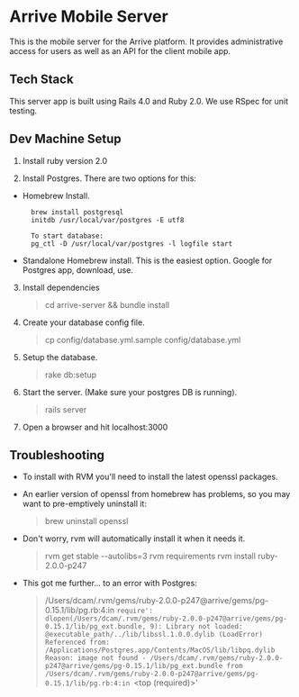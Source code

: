 Arrive Mobile Server
====================

This is the mobile server for the Arrive platform. It provides administrative access for users as well as an API for the client mobile app.

Tech Stack
----------

This server app is built using Rails 4.0 and Ruby 2.0. We use RSpec for unit testing.

Dev Machine Setup
-----------------

1. Install ruby version 2.0

2. Install Postgres. There are two options for this:

  * Homebrew Install.

          brew install postgresql
          initdb /usr/local/var/postgres -E utf8

          To start database:
          pg_ctl -D /usr/local/var/postgres -l logfile start

  * Standalone Homebrew install. This is the easiest option. Google for Postgres app, download, use.

3. Install dependencies

    >cd arrive-server && bundle install

4. Create your database config file.

    >cp config/database.yml.sample config/database.yml

5. Setup the database.

    >rake db:setup
            
6. Start the server. (Make sure your postgres DB is running).

    >rails server

7. Open a browser and hit localhost:3000

Troubleshooting
---------------

* To install with RVM you'll need to install the latest openssl packages.

* An earlier version of openssl from homebrew has problems, so you may want to pre-emptively uninstall it:

    >brew uninstall openssl

* Don't worry, rvm will automatically install it when it needs it.

    >rvm get stable --autolibs=3
    rvm requirements
    rvm install ruby-2.0.0-p247

* This got me further... to an error with Postgres:

    >/Users/dcam/.rvm/gems/ruby-2.0.0-p247@arrive/gems/pg-0.15.1/lib/pg.rb:4:in `require':
    dlopen(/Users/dcam/.rvm/gems/ruby-2.0.0-p247@arrive/gems/pg-0.15.1/lib/pg_ext.bundle, 9): Library not loaded:
    @executable_path/../lib/libssl.1.0.0.dylib (LoadError)
    Referenced from: /Applications/Postgres.app/Contents/MacOS/lib/libpq.dylib
    Reason: image not found - /Users/dcam/.rvm/gems/ruby-2.0.0-p247@arrive/gems/pg-0.15.1/lib/pg_ext.bundle
    from /Users/dcam/.rvm/gems/ruby-2.0.0-p247@arrive/gems/pg-0.15.1/lib/pg.rb:4:in `<top (required)>'
